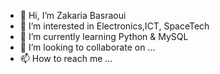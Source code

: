 - 👋 Hi, I’m Zakaria Basraoui
- 👀 I’m interested in Electronics,ICT, SpaceTech 
- 🌱 I’m currently learning Python & MySQL
- 💞️ I’m looking to collaborate on ...
- 📫 How to reach me ...

<!---
Zakariabs/Zakariabs is a ✨ special ✨ repository because its `README.md` (this file) appears on your GitHub profile.
You can click the Preview link to take a look at your changes.
--->
